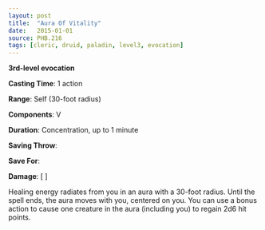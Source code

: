 ```yaml
---
layout: post
title:  "Aura Of Vitality"
date:   2015-01-01
source: PHB.216
tags: [cleric, druid, paladin, level3, evocation]
---
```


**3rd-level evocation**

**Casting Time**: 1 action

**Range**: Self (30-foot radius)

**Components**: V

**Duration**: Concentration, up to 1 minute

**Saving Throw**: 

**Save For**: 

**Damage**: [ ]

Healing energy radiates from you in an aura with a 30-foot radius. Until the spell ends, the aura moves with you, centered on you. You can use a bonus action to cause one creature in the aura (including you) to regain 2d6 hit points.
